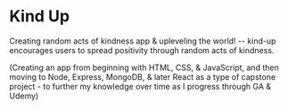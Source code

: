 # Kind Up
Creating random acts of kindness app & upleveling the world! -- kind-up encourages users to spread positivity through random acts of kindness.

<!-- <hr> -->

(Creating an app from beginning with HTML, CSS, & JavaScript, and then moving to Node, Express, MongoDB, & later React as a type of capstone project - to further my knowledge over time as I progress through GA & Udemy)
